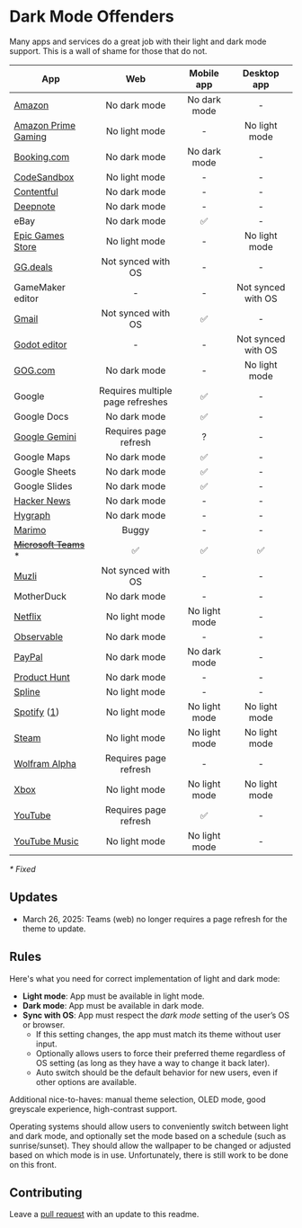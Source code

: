 # Dark Mode Offenders

Many apps and services do a great job with their light and dark mode support. This is a wall of shame for those that do not.

|App|Web|Mobile app|Desktop app|
|-|:-:|:-:|:-:|
|[Amazon](https://amazon.com)|No dark mode|No dark mode|-|
|[Amazon Prime Gaming](https://gaming.amazon.com/)|No light mode|-|No light mode|
|[Booking.com](https://booking.com/)|No dark mode|No dark mode|-|
|[CodeSandbox](https://codesandbox.io/)|No light mode|-|-|
|[Contentful](https://ontentful.com/)|No dark mode|-|-|
|[Deepnote](https://deepnote.com/)|No dark mode|-|-|
|eBay|No dark mode|✅|-|
|[Epic Games Store](https://store.epicgames.com/)|No light mode|-|No light mode|
|[GG.deals](https://deals.gg)|Not synced with OS|-|-|
|GameMaker editor|-|-|Not synced with OS|
|[Gmail](http://mail.google.com/)|Not synced with OS|✅|-|
|[Godot editor](https://godotengine.org/)|-|-|Not synced with OS|
|[GOG.com](https://gog.com)|No dark mode|-|No light mode|
|Google|Requires multiple page refreshes|✅|-|
|Google Docs|No dark mode|✅|-|
|[Google Gemini](https://gemini.google.com/app)|Requires page refresh|?|-|
|Google Maps|No dark mode|✅|-|
|Google Sheets|No dark mode|✅|-|
|Google Slides|No dark mode|✅|-|
|[Hacker News](http://news.ycombinator.com/)|No dark mode|-|-|
|[Hygraph](https://hygraph.com/)|No dark mode|-|-|
|[Marimo](https://marimo.io)|Buggy|-|-|
|~~[Microsoft Teams](https://teams.microsoft.com/)~~ *|✅|✅|✅|
|[Muzli](https://muz.li/)|Not synced with OS|-|-|
|MotherDuck|No dark mode|-|-|
|[Netflix](https://www.netflix.com/)|No light mode|No light mode|-|
|[Observable](https://observablehq.com)|No dark mode|-|-|
|[PayPal](https://www.paypal.com/de/home)|No dark mode|No dark mode|-|
|[Product Hunt](https://www.producthunt.com/notifications)|No dark mode|-|-|
|[Spline](https://spline.design/)|No light mode|-|-|
|[Spotify](https://spotify.com/) ([1](https://community.spotify.com/t5/Live-Ideas/All-Platforms-Light-Mode-option/idi-p/730341))|No light mode|No light mode|No light mode|
|[Steam](https://store.steampowered.com/)|No light mode|No light mode|No light mode|
|[Wolfram Alpha](https://www.wolframalpha.com/)|Requires page refresh|-|-|
|[Xbox](https://www.xbox.com/en-US/play)|No light mode|No light mode|No light mode|
|[YouTube](https://www.youtube.com/)|Requires page refresh|✅|-|
|[YouTube Music](https://www.youtube.com/)|No light mode|No light mode|-|

_* Fixed_

## Updates

- March 26, 2025: Teams (web) no longer requires a page refresh for the theme to update.

## Rules

Here's what you need for correct implementation of light and dark mode:

- **Light mode**: App must be available in light mode.
- **Dark mode**: App must be available in dark mode.
- **Sync with OS**: App must respect the _dark mode_ setting of the user’s OS or browser.
  - If this setting changes, the app must match its theme without user input.
  - Optionally allows users to force their preferred theme regardless of OS setting (as long as they have a way to change it back later).
  - Auto switch should be the default behavior for new users, even if other options are available.

Additional nice-to-haves: manual theme selection, OLED mode, good greyscale experience, high-contrast support.

Operating systems should allow users to conveniently switch between light and dark mode, and optionally set the mode based on a schedule (such as sunrise/sunset). They should allow the wallpaper to be changed or adjusted based on which mode is in use. Unfortunately, there is still work to be done on this front.

## Contributing

Leave a [pull request](https://github.com/jerryjappinen/dark-mode-offenders/pulls) with an update to this readme.
